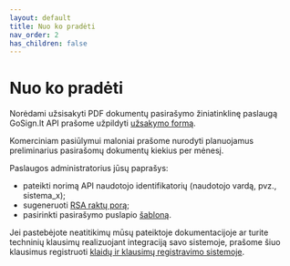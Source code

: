 ```yaml
---
layout: default
title: Nuo ko pradėti
nav_order: 2
has_children: false
---
```


# Nuo ko pradėti

Norėdami užsisakyti PDF dokumentų pasirašymo žiniatinklinę paslaugą GoSign.lt API prašome užpildyti [užsakymo formą](https://www.elektroninis.lt/lt/verslui/nid-580).

Komerciniam pasiūlymui maloniai prašome nurodyti planuojamus preliminarius pasirašomų dokumentų kiekius per mėnesį.

Paslaugos administratorius jūsų paprašys:
- pateikti norimą API naudotojo identifikatorių (naudotojo vardą, pvz., sistema_x);
- sugeneruoti [RSA raktų porą](key-generation.md);
- pasirinkti pasirašymo puslapio [šabloną](sign-templates.md).

Jei pastebėjote neatitikimų mūsų pateiktoje dokumentacijoje ar turite techninių klausimų realizuojant integraciją savo sistemoje, prašome šiuo klausimus registruoti [klaidų ir klausimų registravimo sistemoje](https://github.com/registrucentras/gosign-api-integration/issues).
